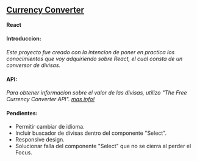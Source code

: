 ## [Currency Converter](https://diengg.github.io/currency-converter/)
**React**

#### Introduccion:
*Este proyecto fue creado con la intencion de poner en practica los conocimientos que voy adquiriendo sobre React, el cual consta de un conversor de divisas.*

#### API:
*Para obtener informacion sobre el valor de las divisas, utilizo "The Free Currency Converter API". [mas info!](https://free.currencyconverterapi.com/)*

#### Pendientes:
 * Permitir cambiar de idioma.
 * Incluir buscador de divisas dentro del componente "Select".
 * Responsive design.
 * Solucionar falla del componente "Select" que no se cierra al perder el Focus.
